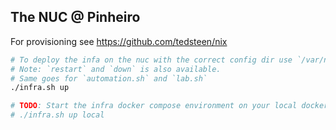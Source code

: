 ## The NUC @ Pinheiro
For provisioning see https://github.com/tedsteen/nix

```bash
# To deploy the infa on the nuc with the correct config dir use `/var/nuc` as the path f.ex
# Note: `restart` and `down` is also available.
# Same goes for `automation.sh` and `lab.sh`
./infra.sh up

# TODO: Start the infra docker compose environment on your local docker
# ./infra.sh up local
```